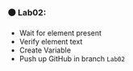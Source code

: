 ### :black_circle:  Lab02: 
*	Wait for element present
*	Verify element text
*	Create Variable
*	Push up GitHub in branch `Lab02` 
